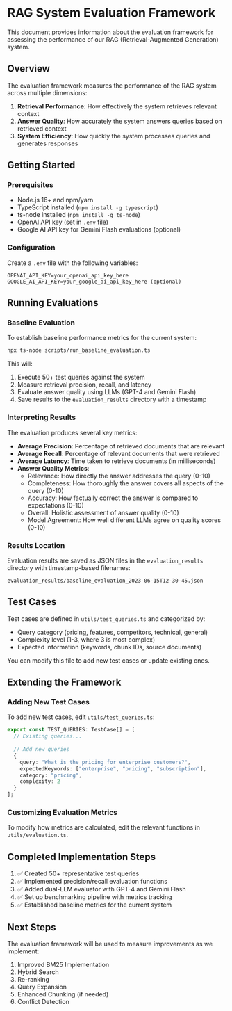 # RAG System Evaluation Framework

This document provides information about the evaluation framework for assessing the performance of our RAG (Retrieval-Augmented Generation) system.

## Overview

The evaluation framework measures the performance of the RAG system across multiple dimensions:

1. **Retrieval Performance**: How effectively the system retrieves relevant context
2. **Answer Quality**: How accurately the system answers queries based on retrieved context
3. **System Efficiency**: How quickly the system processes queries and generates responses

## Getting Started

### Prerequisites

- Node.js 16+ and npm/yarn
- TypeScript installed (`npm install -g typescript`)
- ts-node installed (`npm install -g ts-node`)
- OpenAI API key (set in `.env` file)
- Google AI API key for Gemini Flash evaluations (optional)

### Configuration

Create a `.env` file with the following variables:

```
OPENAI_API_KEY=your_openai_api_key_here
GOOGLE_AI_API_KEY=your_google_ai_api_key_here (optional)
```

## Running Evaluations

### Baseline Evaluation

To establish baseline performance metrics for the current system:

```bash
npx ts-node scripts/run_baseline_evaluation.ts
```

This will:
1. Execute 50+ test queries against the system
2. Measure retrieval precision, recall, and latency
3. Evaluate answer quality using LLMs (GPT-4 and Gemini Flash)
4. Save results to the `evaluation_results` directory with a timestamp

### Interpreting Results

The evaluation produces several key metrics:

- **Average Precision**: Percentage of retrieved documents that are relevant
- **Average Recall**: Percentage of relevant documents that were retrieved
- **Average Latency**: Time taken to retrieve documents (in milliseconds)
- **Answer Quality Metrics**:
  - Relevance: How directly the answer addresses the query (0-10)
  - Completeness: How thoroughly the answer covers all aspects of the query (0-10)
  - Accuracy: How factually correct the answer is compared to expectations (0-10)
  - Overall: Holistic assessment of answer quality (0-10)
  - Model Agreement: How well different LLMs agree on quality scores (0-10)

### Results Location

Evaluation results are saved as JSON files in the `evaluation_results` directory with timestamp-based filenames:

```
evaluation_results/baseline_evaluation_2023-06-15T12-30-45.json
```

## Test Cases

Test cases are defined in `utils/test_queries.ts` and categorized by:

- Query category (pricing, features, competitors, technical, general)
- Complexity level (1-3, where 3 is most complex)
- Expected information (keywords, chunk IDs, source documents)

You can modify this file to add new test cases or update existing ones.

## Extending the Framework

### Adding New Test Cases

To add new test cases, edit `utils/test_queries.ts`:

```typescript
export const TEST_QUERIES: TestCase[] = [
  // Existing queries...
  
  // Add new queries
  {
    query: "What is the pricing for enterprise customers?",
    expectedKeywords: ["enterprise", "pricing", "subscription"],
    category: "pricing",
    complexity: 2
  }
];
```

### Customizing Evaluation Metrics

To modify how metrics are calculated, edit the relevant functions in `utils/evaluation.ts`.

## Completed Implementation Steps

1. ✅ Created 50+ representative test queries
2. ✅ Implemented precision/recall evaluation functions
3. ✅ Added dual-LLM evaluator with GPT-4 and Gemini Flash
4. ✅ Set up benchmarking pipeline with metrics tracking
5. ✅ Established baseline metrics for the current system

## Next Steps

The evaluation framework will be used to measure improvements as we implement:

1. Improved BM25 Implementation
2. Hybrid Search
3. Re-ranking
4. Query Expansion
5. Enhanced Chunking (if needed)
6. Conflict Detection 